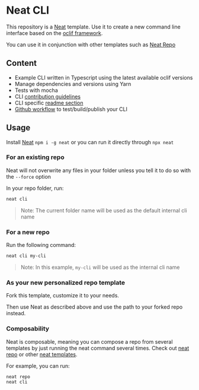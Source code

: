 # Neat CLI

This repository is a [Neat](https://github.com/olivr-com/neat) template. Use it to create a new command line interface based on the [oclif framework](https://oclif.io/).

You can use it in conjunction with other templates such as [Neat Repo](https://github.com/olivr-templates/neat-repo)

## Content

- Example CLI written in Typescript using the latest available oclif versions
- Manage dependencies and versions using Yarn
- Tests with mocha
- CLI [contribution guidelines](inject/contribute.md)
- CLI specific [readme section](inject/installation.md)
- [Github workflow](.github/workflows/cli.yml) to test/build/publish your CLI

## Usage

Install [Neat](https://github.com/olivr-com/neat) `npm i -g neat` or you can run it directly through `npx neat`

### For an existing repo

Neat will not overwrite any files in your folder unless you tell it to do so with the `--force` option

In your repo folder, run:

```sh
neat cli
```

> Note: The current folder name will be used as the default internal cli name

### For a new repo

Run the following command:

```sh
neat cli my-cli
```

> Note: In this example, `my-cli` will be used as the internal cli name

### As your new personalized repo template

Fork this template, customize it to your needs.

Then use Neat as described above and use the path to your forked repo instead.

### Composability

Neat is composable, meaning you can compose a repo from several templates by just running the neat command several times.
Check out [neat repo](https://github.com/olivr-templates/neat-repo) or other [neat templates](https://github.com/search?q=topic%3Aneat-template&type=Repositories).

For example, you can run:

```sh
neat repo
neat cli
```
